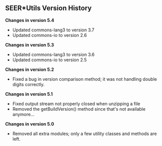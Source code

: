 ## SEER*Utils Version History

**Changes in version 5.4**

- Updated commons-lang3 to version 3.7
- Updated commons-io to version 2.6

**Changes in version 5.3**

- Updated commons-lang3 to version 3.6
- Updated commons-io to version 2.5

**Changes in version 5.2**

- Fixed a bug in version comparison method; it was not handling double digits correctly.

**Changes in version 5.1**

- Fixed output stream not properly closed when unzipping a file
- Removed the getBuildVersion() method since that's not available anymore...

**Changes in version 5.0**

- Removed all extra modules; only a few utility classes and methods are left.


